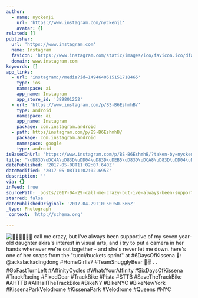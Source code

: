 ```yaml
---
author:
  - name: nyckenji
    url: 'https://www.instagram.com/nyckenji'
    avatar: {}
related: []
publisher:
  url: 'https://www.instagram.com'
  name: Instagram
  favicon: 'https://www.instagram.com/static/images/ico/favicon.ico/dfa85bb1fd63.ico'
  domain: www.instagram.com
keywords: []
app_links:
  - url: 'instagram://media?id=1494640515151718465'
    type: ios
    namespace: ai
    app_name: Instagram
    app_store_id: '389801252'
  - url: 'https://www.instagram.com/p/BS-B6EshmhB/'
    type: android
    namespace: ai
    app_name: Instagram
    package: com.instagram.android
  - path: https/instagram.com/p/BS-B6EshmhB/
    package: com.instagram.android
    namespace: google
    type: android
isBasedOnUrl: 'https://www.instagram.com/p/BS-B6EshmhB/?taken-by=nyckenji'
title: "\uD83D\uDC4A\uD83D\uDD04\uD83D\uDEB5\uD83D\uDCA8\uD83D\uDD04\uD83D\uDC4A call me crazy, but I've always been supportive of my seven year-old daughter akira's interest in visual arts, and i try to put a camera in her hands whenever we're out together - and she's never let me down. here's one of her snaps from the \"tucci/buckets sprint\" at #6DaysOfKissena \uD83D\uDCF8: @ackalackadingdong #HomeGirlIs7 #TeamSnugglyBear \uD83D\uDC4A✌ . . #GoFastTurnLeft #AffinityCycles #WhatsYourAffinity #SixDaysOfKissena #TrackRacing #FixedGear #TrackBike #Pista #STTB #SaveTheTrackBike #AHTTB #AllHailTheTrackBike #BikeNY #BikeNYC #BikeNewYork #KissenaParkVelodrome #KissenaPark #Velodrome #Queens #NYC"
datePublished: '2017-05-08T11:02:07.640Z'
dateModified: '2017-05-08T11:02:02.695Z'
description: ''
via: {}
inFeed: true
sourcePath: _posts/2017-04-29-call-me-crazy-but-ive-always-been-supportive.md
starred: false
datePublishedOriginal: '2017-04-29T10:50:50.566Z'
_type: Photograph
_context: 'http://schema.org'

---
```

![ call me crazy, but I've always been supportive of my seven year-old daughter akira's interest in visual arts, and i try to put a camera in her hands whenever we're out together - and she's never let me down. here's one of her snaps from the "tucci/buckets sprint" at #6DaysOfKissena : @ackalackadingdong #HomeGirlIs7 #TeamSnugglyBear ✌ . . #GoFastTurnLeft #AffinityCycles #WhatsYourAffinity #SixDaysOfKissena #TrackRacing #FixedGear #TrackBike #Pista #STTB #SaveTheTrackBike #AHTTB #AllHailTheTrackBike #BikeNY #BikeNYC #BikeNewYork #KissenaParkVelodrome #KissenaPark #Velodrome #Queens #NYC](https://scontent.cdninstagram.com/t51.2885-15/s640x640/sh0.08/e35/17934689_1077107465723815_4337848567310843904_n.jpg)